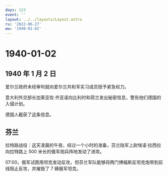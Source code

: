 ```yaml
---
days: 123
event: ''
layout: ../../layouts/Layout.astro
ru: '2022-06-27'
ww: '1940-01-02'
---
```


# 1940-01-02

## 1940 年 1 月 2 日

爱尔兰政府未经审判就向爱尔兰共和军实习成员授予紧急权力。

意大利外交部长加莱亚佐·齐亚诺向比利时和荷兰发出秘密信息，警告他们德国的入侵计划。

德国人截获了这条信息。

## 芬兰

拉特路战役：这天凌晨的午夜，经过一个小时的准备，芬兰陆军上尉埃诺·拉西拉向拉特路上
500 米长的俄军炮兵阵地发动了进攻。

07:00，俄军试图用坦克发动反攻，但芬兰军队能够将两门博福斯反坦克炮带到前线阻止反攻，并摧毁了
7 辆俄军坦克。
